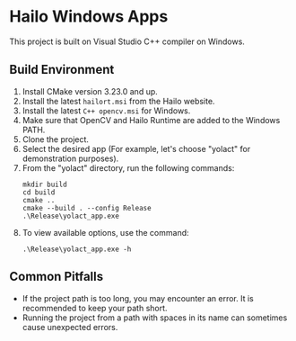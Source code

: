# Hailo Windows Apps

This project is built on Visual Studio C++ compiler on Windows.

## Build Environment

1. Install CMake version 3.23.0 and up.
2. Install the latest `hailort.msi` from the Hailo website.
3. Install the latest `C++ opencv.msi` for Windows.
4. Make sure that OpenCV and Hailo Runtime are added to the Windows PATH.
5. Clone the project.
6. Select the desired app (For example, let's choose "yolact" for demonstration purposes).
7. From the "yolact\" directory, run the following commands:
    ```
    mkdir build
    cd build
    cmake ..
    cmake --build . --config Release
    .\Release\yolact_app.exe
    ```
8. To view available options, use the command:
    ```
    .\Release\yolact_app.exe -h
    ```

## Common Pitfalls

* If the project path is too long, you may encounter an error. It is recommended to keep your path short.
* Running the project from a path with spaces in its name can sometimes cause unexpected errors.
